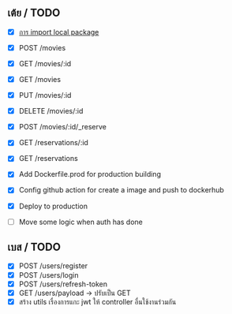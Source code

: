 ## เต้ย / TODO

- [x] [การ import local package](https://riptutorial.com/go/example/22421/importing-packages)
- [x] POST /movies
- [x] GET /movies/:id
- [x] GET /movies
- [x] PUT /movies/:id
- [x] DELETE /movies/:id

- [x] POST /movies/:id/_reserve
- [x] GET /reservations/:id
- [x] GET /reservations

- [x] Add Dockerfile.prod for production building
- [x] Config github action for create a image and push to dockerhub
- [x] Deploy to production
- [ ] Move some logic when auth has done

## เบส / TODO

- [x] POST /users/register
- [x] POST /users/login
- [x] POST /users/refresh-token
- [x] GET /users/payload -> ปรับเป็น GET
- [x] สร้าง utils เรื่องการแกะ jwt ให้ controller อื่นใช้งานร่วมกัน
